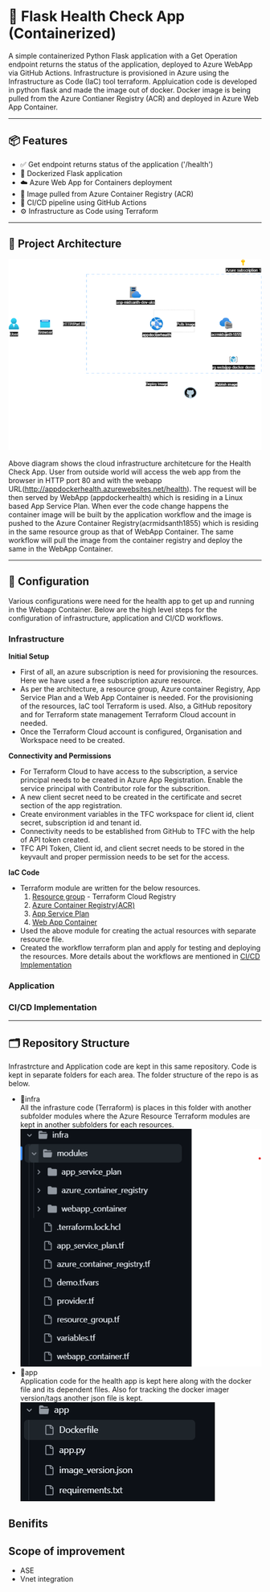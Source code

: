 # 🚀 Flask Health Check App (Containerized)

A simple containerized Python Flask application with a Get Operation endpoint returns the status of the application, deployed to Azure WebApp via GitHub Actions. Infrastructure is provisioned in Azure using the Infrastructure as Code (IaC) tool terraform. Appluication code is developed in python flask and made the image out of docker. Docker image is being pulled from the Azure Contianer Registry (ACR) and deployed in Azure Web App Container. 

---

## 📦 Features

- ✅ Get endpoint returns status of the application ('/health')
- 🐳 Dockerized Flask application
- ☁️ Azure Web App for Containers deployment
- 🔐 Image pulled from Azure Container Registry (ACR)
- 🔁 CI/CD pipeline using GitHub Actions
- ⚙️ Infrastructure as Code using Terraform

---
## 🧱 Project Architecture
![Alt text](./docs/Cloud_Architecture.png) 

Above diagram shows the cloud infrastructure architetcure for the Health Check App. User from outside world will access the web app from the browser in HTTP port 80 and with the webapp URL(http://appdockerhealth.azurewebsites.net/health). The request will be then served by WebApp (appdockerhealth) which is residing in a Linux based App Service Plan. When ever the code change happens the container image will be built by the application workflow and the image is pushed to the Azure Container Registry(acrmidsanth1855) which is residing in the same resource group as that of WebApp Container. The same workflow will pull the image from the container registry and deploy the same in the WebApp Container.

----
## 🔩 Configuration
Various configurations were need for the health app to get up and running in the Webapp Container. Below are the high level steps for the configuration of infrastructure, application and CI/CD workflows.
### Infrastructure
**Initial Setup** 
- First of all, an azure subscription is need for provisioning the resources. Here we have used a free subscription azure resource.
- As per the architecture, a resource group, Azure container Registry, App Service Plan and a Web App Container is needed. For the provisioning of the resources, IaC tool Terraform is used. Also, a GitHub repository and for Terraform state management Terraform Cloud account in needed.
- Once the Terraform Cloud account is configured, Organisation and Workspace need to be created. 

**Connectivity and Permissions**
- For Terraform Cloud to have access to the subscription, a service principal needs to be created in Azure App Registration. Enable the service principal with Contributor role for the subscrition.
- A new client secret need to be created in the certificate and secret section of the app registration.
- Create environment variables in the TFC workspace for client id, client secret, subscription id and tenant id.
- Connectivity needs to be established from GitHub to TFC with the help of API token created.
- TFC API Token, Client id, and client secret needs to be stored in the  keyvault and proper permission needs to be set for the access.

**IaC Code**
- Terraform module are written for the below resources.
  1. [Resource group](https://app.terraform.io/app/MG-WepApp-Docker-Demo/registry/private/modules?q=resourcegroup) - Terraform Cloud Registry
  2. [Azure Container Registry(ACR)](https://github.com/midhusanth/SSE-WebApp-Docker-Demo/tree/main/infra/modules/azure_container_registry)
  3. [App Service Plan](https://github.com/midhusanth/SSE-WebApp-Docker-Demo/tree/main/infra/modules/app_service_plan)
  4. [Web App Container](https://github.com/midhusanth/SSE-WebApp-Docker-Demo/tree/main/infra/modules/webapp_container)
- Used the above module for creating the actual resources with separate resource file.
- Created the workflow terraform plan and apply for testing and deploying the resources. More details about the workflows are mentioned in [CI/CD Implementation](#cicd-implementation)

### Application
### CI/CD Implementation


---
## 🗂️ Repository Structure
Infrastrcture and Application code are kept in this same repository. Code is kept in separate folders for each area. The folder structure of the repo is as below.
- 📂infra  
   All the infrasture code (Terraform) is places in this folder with another subfolder modules where the Azure Resource Terraform modules are kept in another subfolders for each resources.  
   ![Alt text](./docs/Infra_folder_structure.png)
- 📂app  
  Application code for the health app is kept here along with the docker file and its dependent files. Also for tracking the docker imager version/tags another json file is kept.  
  ![Alt text](./docs/app_folder_structure.png)

## Benifits

## Scope of improvement
 - ASE
 - Vnet integration

